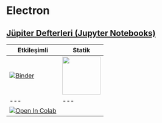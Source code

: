 # Electron


## [Jüpiter Defterleri (Jupyter Notebooks)](https://jupyter.org/)

| Etkileşimli  | Statik   |
|---|---|
| [![Binder](https://mybinder.org/badge_logo.svg)](https://mybinder.org/v2/gh/mkarakoc/Electron/master)  | [<img width=100 src='https://nbviewer.jupyter.org/static/img/nav_logo.svg'>](https://nbviewer.jupyter.org/github/mkarakoc/Electron/tree/master/codes/)  |
|---|---|
|[![Open In Colab](https://colab.research.google.com/assets/colab-badge.svg)](https://colab.research.google.com/github/mkarakoc/Electron)| |

